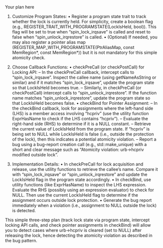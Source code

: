 Your plan here

1. Customize Program States:
   • Register a program state trait to track whether the lock is currently held. For simplicity, create a boolean flag (e.g., REGISTER_TRAIT_WITH_PROGRAMSTATE(LockIsHeld, bool)). This flag will be set to true when “spin_lock_irqsave” is called and reset to false when “spin_unlock_irqrestore” is called.
   • (Optional) If needed, you may also register a pointer alias map (REGISTER_MAP_WITH_PROGRAMSTATE(PtrAliasMap, const MemRegion*, const MemRegion*)) but it is not mandatory for this simple atomicity check.

2. Choose Callback Functions:
   • checkPreCall (or checkPostCall) for Locking API:
     – In the checkPreCall callback, intercept calls to “spin_lock_irqsave”. Inspect the callee name (using getNameAsString or similar) and if it matches “spin_lock_irqsave”, update the program state so that LockIsHeld becomes true.
     – Similarly, in checkPreCall (or checkPostCall) intercept calls to “spin_unlock_irqrestore”. If the function name matches “spin_unlock_irqrestore”, update the program state so that LockIsHeld becomes false.
   • checkBind for Pointer Assignment:
     – In the checkBind callback, look for assignments where the left-hand side (LHS) is a member access involving “hcpriv” (use the utility function ExprHasName to check if the LHS contains “hcpriv”).
     – Evaluate the right-hand side (RHS) to determine if it is a NULL constant.
     – Retrieve the current value of LockIsHeld from the program state. If “hcpriv” is being set to NULL while LockIsHeld is false (i.e., outside the protection of the lock), then this indicates a potential atomicity violation.
     – Report a bug using a bug-report creation call (e.g., std::make_unique<PathSensitiveBugReport>) with a short and clear message such as “Atomicity violation: urb->hcpriv modified outside lock”.
     
3. Implementation Details:
   • In checkPreCall for lock acquisition and release, use the utility functions to retrieve the callee’s name. Compare it with “spin_lock_irqsave” or “spin_unlock_irqrestore” and update the LockIsHeld flag in the program state accordingly.
   • In checkBind, use utility functions (like ExprHasName) to inspect the LHS expression. Evaluate the RHS (possibly using an expression evaluator) to check for NULL. Then use the current LockIsHeld flag to determine if the assignment occurs outside lock protection.
   • Generate the bug report immediately when a violation (i.e., assignment to NULL outside the lock) is detected.
   
This simple three-step plan (track lock state via program state, intercept locking API calls, and check pointer assignments in checkBind) will allow you to detect cases where urb->hcpriv is cleared (set to NULL) after releasing the lock, hence detecting the atomicity violation as described in the bug pattern.